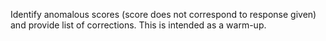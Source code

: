 Identify anomalous scores (score does not correspond to response given) and provide list of corrections. This is intended as a warm-up.

<!-- ``` sql
select sqr.taqr_id, sqr.response, sqr.score
from 20220813_tw_40.SubmittedQuestionResponses sqr 
where sqr.question_id = 17404
``` -->